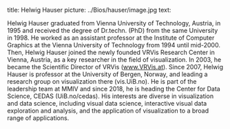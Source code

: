title: Helwig Hauser
picture: ../Bios/hauser/image.jpg
text: 

Helwig Hauser graduated from Vienna University of Technology, Austria, in 1995 and received the degree of Dr.techn. (PhD) from the same University in 1998.  He worked as an assistant professor at the Institute of Computer Graphics at the Vienna University of Technology from 1994 until mid-2000.  Then, Helwig Hauser joined the newly founded VRVis Research Center in Vienna, Austria, as a key researcher in the field of visualization.  In 2003, he became the Scientific Director of VRVis (www.VRVis.at).  Since 2007, Helwig Hauser is professor at the University of Bergen, Norway, and leading a research group on visualization there (vis.UiB.no).  He is part of the leadership team at MMIV and since 2018, he is heading the Center for Data Science, CEDAS (UiB.no/cedas). His interests are diverse in visualization and data science, including visual data science, interactive visual data exploration and analysis, and the application of visualization to a broad range of applications. 